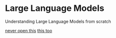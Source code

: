 # Large Language Models

<!-- This are the notes from all the series of tutorials that [Andrej Karparthy](https://twitter.com/@karparthy) has published online.
These mostly entails his videos on youtube on large langugage models. However, it will also contain all other resources published by him.
I will go into a deep dive into learning everything and to understand the field of Artificial Intelligence indepth.
- [ ] Makemore series
- [ ] Char GPT
- [ ] Llama
-->

 Understanding Large Language Models from scratch 

[never open this](https://drive.google.com/drive/u/0/folders/1iM8wkx5s7-vujfU07K9nR2U0RFfLldiM?q=sharedwith:public%20parent:1iM8wkx5s7-vujfU07K9nR2U0RFfLldiM)
[this too](https://www.dropbox.com/scl/fo/ilxjlbe2cp0tkavo1sdg5/h?rlkey=1tna9mg0kyqtiqzxtn6d45nzx&dl=0)
